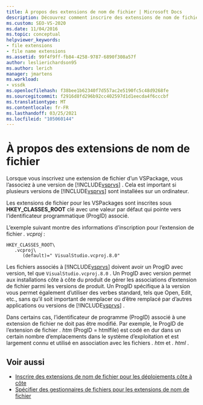 ```yaml
---
title: À propos des extensions de nom de fichier | Microsoft Docs
description: Découvrez comment inscrire des extensions de nom de fichier pour les VSPackages et les associer à une version spécifique de Visual Studio.
ms.custom: SEO-VS-2020
ms.date: 11/04/2016
ms.topic: conceptual
helpviewer_keywords:
- file extensions
- file name extensions
ms.assetid: 99f4f9ff-fb84-4258-9787-6890f308a57f
author: leslierichardson95
ms.author: lerich
manager: jmartens
ms.workload:
- vssdk
ms.openlocfilehash: f38bee1b62340f7d557ac2e5190fc5c48d9268fe
ms.sourcegitcommit: f2916d8fd296b92cc402597d1d1eecda4f6cccbf
ms.translationtype: MT
ms.contentlocale: fr-FR
ms.lasthandoff: 03/25/2021
ms.locfileid: "105060144"
---
```

# <a name="about-file-name-extensions"></a>À propos des extensions de nom de fichier
Lorsque vous inscrivez une extension de fichier d’un VSPackage, vous l’associez à une version de [!INCLUDE[vsprvs](../code-quality/includes/vsprvs_md.md)] . Cela est important si plusieurs versions de [!INCLUDE[vsprvs](../code-quality/includes/vsprvs_md.md)] sont installées sur un ordinateur.

 Les extensions de fichier pour les VSPackages sont inscrites sous **HKEY_CLASSES_ROOT** clé avec une valeur par défaut qui pointe vers l’identificateur programmatique (ProgID) associé.

 L’exemple suivant montre des informations d’inscription pour l’extension de fichier *. vcproj* :

```
HKEY_CLASSES_ROOT\
   .vcproj\
      (default)=" VisualStudio.vcproj.8.0"
```

 Les fichiers associés à [!INCLUDE[vsprvs](../code-quality/includes/vsprvs_md.md)] doivent avoir un ProgID avec version, tel que `VisualStudio.vcproj.8.0` . Un ProgID avec version permet aux installations côte à côte du produit de gérer les associations d’extension de fichier parmi les versions de produit. Un ProgID spécifique à la version vous permet également d’utiliser des verbes standard, tels que Open, Edit, etc., sans qu’il soit important de remplacer ou d’être remplacé par d’autres applications ou versions de [!INCLUDE[vsprvs](../code-quality/includes/vsprvs_md.md)] .

 Dans certains cas, l’identificateur de programme (ProgID) associé à une extension de fichier ne doit pas être modifié. Par exemple, le ProgID de l’extension de fichier *. htm* (ProgID = htmlfile) est codé en dur dans un certain nombre d’emplacements dans le système d’exploitation et est largement connu et utilisé en association avec les fichiers *. htm* et *. html* .

## <a name="see-also"></a>Voir aussi
- [Inscrire des extensions de nom de fichier pour les déploiements côte à côte](../extensibility/registering-file-name-extensions-for-side-by-side-deployments.md)
- [Spécifier des gestionnaires de fichiers pour les extensions de nom de fichier](../extensibility/specifying-file-handlers-for-file-name-extensions.md)
